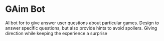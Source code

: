 # GAim Bot
AI bot for to give answer user questions about particular games. Design to answer specific questions, but also provide hints to avoid spoilers. Giving direction while keeping the experience a surprise
